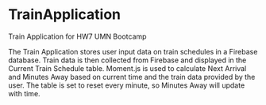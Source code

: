 # TrainApplication
Train Application for HW7 UMN Bootcamp

The Train Application stores user input data on train schedules in a Firebase database. Train data is then collected from Firebase and displayed in the Current Train Schedule table. Moment.js is used to calculate Next Arrival and Minutes Away based on current time and the train data provided by the user. The table is set to reset every minute, so Minutes Away will update with time. 
